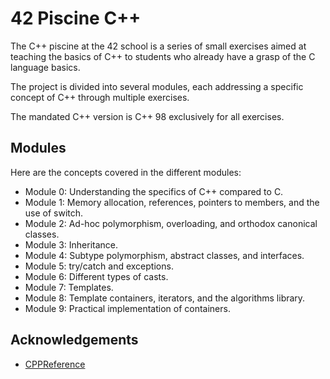 # 42 Piscine C++

The C++ piscine at the 42 school is a series of small exercises aimed at
teaching the basics of C++ to students who already have a grasp of the C
language basics.

The project is divided into several modules, each addressing a specific concept
of C++ through multiple exercises.

The mandated C++ version is C++ 98 exclusively for all exercises.

## Modules

Here are the concepts covered in the different modules:

- Module 0: Understanding the specifics of C++ compared to C.
- Module 1: Memory allocation, references, pointers to members, and the use of
  switch.
- Module 2: Ad-hoc polymorphism, overloading, and orthodox canonical classes.
- Module 3: Inheritance.
- Module 4: Subtype polymorphism, abstract classes, and interfaces.
- Module 5: try/catch and exceptions.
- Module 6: Different types of casts.
- Module 7: Templates.
- Module 8: Template containers, iterators, and the algorithms library.
- Module 9: Practical implementation of containers.

## Acknowledgements

- [CPPReference](https://en.cppreference.com/w/)
